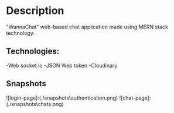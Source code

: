 # Description

"WannaChat" web-based chat application made using MERN stack technology.

## Technologies:

-Web socket.io
-JSON Web token
-Cloudinary

## Snapshots

![login-page]:(./snapshots\authentication.png)
![chat-page]:(./snapshots\chats.png)